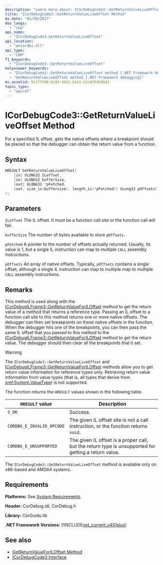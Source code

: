 ```yaml
---
description: "Learn more about: ICorDebugCode3::GetReturnValueLiveOffset Method"
title: "ICorDebugCode3::GetReturnValueLiveOffset Method"
ms.date: "03/30/2017"
dev_langs:
  - "cpp"
api_name:
  - "ICorDebugCode3.GetReturnValueLiveOffset"
api_location:
  - "mscordbi.dll"
api_type:
  - "COM"
f1_keywords:
  - "ICorDebugCode3::GetReturnValueLiveOffset"
helpviewer_keywords:
  - "ICorDebugCode3::GetReturnValueLiveOffset method [.NET Framework debugging]"
  - "GetReturnValueLiveOffset method [.NET Framework debugging]"
ms.assetid: 8c2ff5d8-8c04-4423-b1e1-e1c8764b36d3
topic_type:
  - "apiref"
---
```

# ICorDebugCode3::GetReturnValueLiveOffset Method

For a specified IL offset, gets the native offsets where a breakpoint should be placed so that the debugger can obtain the return value from a function.

## Syntax

```cpp
HRESULT GetReturnValueLiveOffset(
    [in] ULONG32 ILoffset,
    [in] ULONG32 bufferSize,
    [out] ULONG32 *pFetched,
    [out, size_is(buffersize), length_is(*pFetched)] ULong32 pOffsets[]
);
```

## Parameters

 `ILoffset`
 The IL offset. It must be a function call site or the function call will fail.

 `bufferSize`
 The number of bytes available to store `pOffsets`.

 `pFetched`
 A pointer to the number of offsets actually returned. Usually, its value is 1, but a single IL instruction can map to multiple `CALL` assembly instructions.

 `pOffsets`
 An array of native offsets. Typically, `pOffsets` contains a single offset, although a single IL instruction can map to multiple map to multiple `CALL` assembly instructions.

## Remarks

 This method is used along with the [ICorDebugILFrame3::GetReturnValueForILOffset](icordebugilframe3-getreturnvalueforiloffset-method.md) method to get the return value of a method that returns a reference type. Passing an IL offset to a function call site to this method returns one or more native offsets. The debugger can then set breakpoints on these native offsets in the function. When the debugger hits one of the breakpoints, you can then pass the same IL offset that you passed to this method to the [ICorDebugILFrame3::GetReturnValueForILOffset](icordebugilframe3-getreturnvalueforiloffset-method.md) method to get the return value. The debugger should then clear all the breakpoints that it set.

> [!WARNING]
> The `ICorDebugCode3::GetReturnValueLiveOffset` and [ICorDebugILFrame3::GetReturnValueForILOffset](icordebugilframe3-getreturnvalueforiloffset-method.md) methods allow you to get return value information for reference types only. Retrieving return value information from value types (that is, all types that derive from <xref:System.ValueType>) is not supported.

 The function returns the `HRESULT` values shown in the following table.

|`HRESULT` value|Description|
|---------------------|-----------------|
|`S_OK`|Success.|
|`CORDBG_E_INVALID_OPCODE`|The given IL offset site is not a call instruction, or the function returns `void`.|
|`CORDBG_E_UNSUPPORTED`|The given IL offset is a proper call, but the return type is unsupported for getting a return value.|

 The `ICorDebugCode3::GetReturnValueLiveOffset` method is available only on x86-based and AMD64 systems.

## Requirements

 **Platforms:** See [System Requirements](../../get-started/system-requirements.md).

 **Header:** CorDebug.idl, CorDebug.h

 **Library:** CorGuids.lib

 **.NET Framework Versions:** [!INCLUDE[net_current_v451plus](../../../../includes/net-current-v451plus-md.md)]

## See also

- [GetReturnValueForILOffset Method](icordebugilframe3-getreturnvalueforiloffset-method.md)
- [ICorDebugCode3 Interface](icordebugcode3-interface.md)
